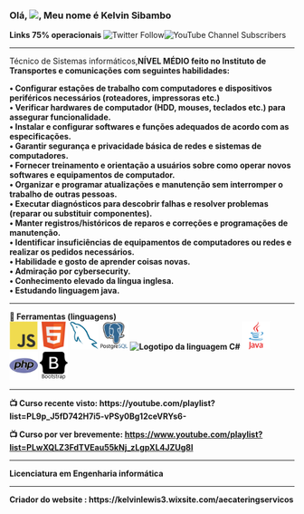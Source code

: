 ### Olá, <img src="https://raw.githubusercontent.com/MartinHeinz/MartinHeinz/master/wave.gif" width="30px">,  Meu nome é Kelvin Sibambo


<b> Links 75% operacionais </b>
<img alt="Twitter Follow" src="https://img.shields.io/twitter/follow/KelvinSibambo?label=Siga-me%20no%20Twitter&style=social"><img alt="YouTube Channel Subscribers" src="https://img.shields.io/youtube/channel/subscribers/UCM-2C18PTZ09ucBosRLj4Tw?label=Subscreva%20no%20meu%20canal%21&style=social">
<hr>
Técnico de Sistemas informáticos,<b>NÍVEL MÉDIO<b> feito no <a class="nav-link" href:"itc.ac.mz"> Instituto de Transportes e comunicações</a> com seguintes habilidades:

•  Configurar estações de trabalho com computadores e dispositivos periféricos necessários (roteadores, impressoras etc.) <br>
•  Verificar hardwares de computador (HDD, mouses, teclados etc.) para assegurar funcionalidade. <br>
•  Instalar e configurar softwares e funções adequados de acordo com as especificações. <br>
•  Garantir segurança e privacidade básica de redes e sistemas de computadores.<br>
•  Fornecer treinamento e orientação a usuários sobre como operar novos softwares e equipamentos de computador. <br>
•  Organizar e programar atualizações e manutenção sem interromper o trabalho de outras pessoas. <br>
•  Executar diagnósticos para descobrir falhas e resolver problemas (reparar ou substituir componentes).<br>
•  Manter registros/históricos de reparos e correções e programações de manutenção. <br>
•  Identificar insuficiências de equipamentos de computadores ou redes e realizar os pedidos necessários. <br>
•	 Habilidade  e gosto de aprender coisas novas.<br>
•	 Admiração por cybersecurity.<br>
•	 Conhecimento elevado da língua inglesa.<br>
•  Estudando linguagem java.
  <hr>
  
   🧰 Ferramentas (linguagens)
  <br>
  <img src="https://github.com/devicons/devicon/blob/master/icons/javascript/javascript-original.svg" alt="Logotipo de JavaScript" width="50px" height="50"> <img src="https://github.com/devicons/devicon/blob/master/icons/html5/html5-original.svg" alt="Logotipo de HTML5" width="50px" height="50"> <img src="https://github.com/devicons/devicon/blob/master/icons/mysql/mysql-original.svg" alt="Logotipo da MYSQL" width="50" height="50"> <img src="https://github.com/devicons/devicon/blob/master/icons/postgresql/postgresql-original-wordmark.svg" alt="Logotipo de SQL Server" width="50" height="50"> <img src="https://seeklogo.com/images/C/c-sharp-c-logo-02F17714BA-seeklogo.com.png" alt="Logotipo da linguagem C#" width="50" height="50"> <img src="https://github.com/devicons/devicon/blob/master/icons/java/java-original-wordmark.svg" alt="Logotipo da linguagem Java" width="50" height="50"> <img src="https://github.com/devicons/devicon/blob/master/icons/php/php-original.svg" alt="Logotipo da PHP" width="50" height="50"> <img src="https://github.com/devicons/devicon/blob/master/icons/bootstrap/bootstrap-plain-wordmark.svg" alt="Logotipo da Bootstrap" width="50px" height="50px">
<hr>
 📺 Curso recente visto:
  https://youtube.com/playlist?list=PL9p_J5fD742H7i5-vPSy0Bg12ceVRYs6-
  
 📺 Curso por ver brevemente:
https://www.youtube.com/playlist?list=PLwXQLZ3FdTVEau55kNj_zLgpXL4JZUg8I
  <hr>
  Licenciatura em Engenharia informática
  <hr>
  Criador do website :
  https://kelvinlewis3.wixsite.com/aecateringservicos

 


<!--
**KelvinSibambo/KelvinSibambo** is a ✨ _special_ ✨ repository because its `README.md` (this file) appears on your GitHub profile.

Here are some ideas to get you started:

- 🔭 I’m currently working on ...
- 🌱 I’m currently learning ...
- 👯 I’m looking to collaborate on ...
- 🤔 I’m looking for help with ...
- 💬 Ask me about ...
- 📫 How to reach me: ...
- 😄 Pronouns: ...
- ⚡ Fun fact: ...
-->
